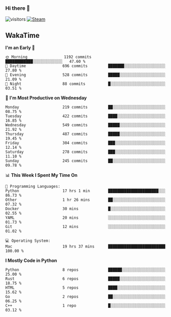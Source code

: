 ### Hi there 👋

![visitors](https://visitor-badge.glitch.me/badge?page_id=zhourunlai)
[![Steam](https://img.shields.io/badge/dynamic/json?url=https%3A%2F%2Fapi.swo.moe%2Fstats%2Fsteamgames%2F76561198285156854&query=count&color=0b1a37&label=Steam&labelColor=134375&logo=steam&suffix=+games&cacheSeconds=3600)](http://steamcommunity.com/profiles/76561198285156854)

## WakaTime
<!--START_SECTION:waka-->
**I'm an Early 🐤** 

```text
🌞 Morning                1192 commits        ████████████░░░░░░░░░░░░░   47.60 % 
🌆 Daytime                696 commits         ███████░░░░░░░░░░░░░░░░░░   27.80 % 
🌃 Evening                528 commits         █████░░░░░░░░░░░░░░░░░░░░   21.09 % 
🌙 Night                  88 commits          █░░░░░░░░░░░░░░░░░░░░░░░░   03.51 % 
```
📅 **I'm Most Productive on Wednesday** 

```text
Monday                   219 commits         ██░░░░░░░░░░░░░░░░░░░░░░░   08.75 % 
Tuesday                  422 commits         ████░░░░░░░░░░░░░░░░░░░░░   16.85 % 
Wednesday                549 commits         █████░░░░░░░░░░░░░░░░░░░░   21.92 % 
Thursday                 487 commits         █████░░░░░░░░░░░░░░░░░░░░   19.45 % 
Friday                   304 commits         ███░░░░░░░░░░░░░░░░░░░░░░   12.14 % 
Saturday                 278 commits         ███░░░░░░░░░░░░░░░░░░░░░░   11.10 % 
Sunday                   245 commits         ██░░░░░░░░░░░░░░░░░░░░░░░   09.78 % 
```


📊 **This Week I Spent My Time On** 

```text
💬 Programming Languages: 
Python                   17 hrs 1 min        ██████████████████████░░░   86.73 % 
Other                    1 hr 26 mins        ██░░░░░░░░░░░░░░░░░░░░░░░   07.32 % 
Docker                   30 mins             █░░░░░░░░░░░░░░░░░░░░░░░░   02.55 % 
YAML                     20 mins             ░░░░░░░░░░░░░░░░░░░░░░░░░   01.73 % 
Git                      12 mins             ░░░░░░░░░░░░░░░░░░░░░░░░░   01.02 % 

💻 Operating System: 
Mac                      19 hrs 37 mins      █████████████████████████   100.00 % 
```

**I Mostly Code in Python** 

```text
Python                   8 repos             ██████░░░░░░░░░░░░░░░░░░░   25.00 % 
Rust                     6 repos             █████░░░░░░░░░░░░░░░░░░░░   18.75 % 
HTML                     5 repos             ████░░░░░░░░░░░░░░░░░░░░░   15.62 % 
Go                       2 repos             ██░░░░░░░░░░░░░░░░░░░░░░░   06.25 % 
C++                      1 repo              █░░░░░░░░░░░░░░░░░░░░░░░░   03.12 % 
```




<!--END_SECTION:waka-->
